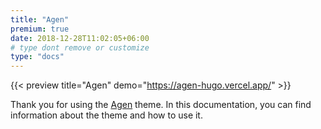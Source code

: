 ```yaml
---
title: "Agen"
premium: true
date: 2018-12-28T11:02:05+06:00
# type dont remove or customize
type: "docs"
---
```


{{< preview title="Agen" demo="https://agen-hugo.vercel.app/" >}}

Thank you for using the [Agen](https://gethugothemes.com/products/agen/) theme. In this documentation, you can find information about the theme and how to use it.
